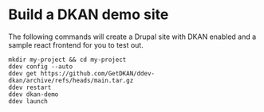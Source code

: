# Build a DKAN demo site

The following commands will create a Drupal site with DKAN enabled and a sample react frontend for you to test out.

    mkdir my-project && cd my-project
    ddev config --auto
    ddev get https://github.com/GetDKAN/ddev-dkan/archive/refs/heads/main.tar.gz
    ddev restart
    ddev dkan-demo
    ddev launch
